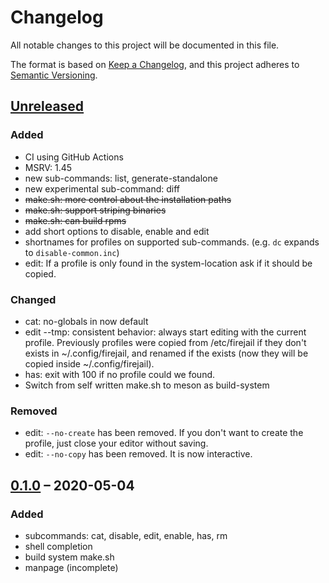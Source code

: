# Changelog
All notable changes to this project will be documented in this file.

The format is based on [Keep a Changelog](https://keepachangelog.com/en/1.0.0/),
and this project adheres to [Semantic Versioning](https://semver.org/spec/v2.0.0.html).

## [Unreleased]
### Added
- CI using GitHub Actions
- MSRV: 1.45
- new sub-commands: list, generate-standalone
- new experimental sub-command: diff
- ~~make.sh: more control about the installation paths~~
- ~~make.sh: support striping binaries~~
- ~~make.sh: can build rpms~~
- add short options to disable, enable and edit
- shortnames for profiles on supported sub-commands.
  (e.g. `dc` expands to `disable-common.inc`)
- edit: If a profile is only found in the system-location ask if it should be copied.

### Changed
- cat: no-globals in now default
- edit --tmp: consistent behavior: always start editing with the current profile.
  Previously profiles were copied from /etc/firejail if they don't exists in ~/.config/firejail,
  and renamed if the exists (now they will be copied inside ~/.config/firejail).
- has: exit with 100 if no profile could we found.
- Switch from self written make.sh to meson as build-system

### Removed
- edit: `--no-create` has been removed. If you don't want to create the profile,
  just close your editor without saving.
- edit: `--no-copy` has been removed. It is now interactive.

## [0.1.0] &ndash; 2020-05-04
### Added
- subcommands: cat, disable, edit, enable, has, rm
- shell completion
- build system make.sh
- manpage (incomplete)


[Unreleased]: https://github.com/rusty-snake/fjp/compare/master...v0.1.0
[0.1.0]: https://github.com/rusty-snake/fjp/releases/tag/v0.1.0
